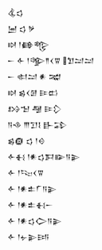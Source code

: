 <div class='block'>
<div class='line'>𒆬𒌓</div>
<div class='line'>𒅁 𒌓 𒃻</div>
<div class='line'>𒊭 𒁹𒂵𒈜</div>
<div class='line'>𒀸 𒅆 𒁹𒄊𒈫𒌋𒐊 𒈣𒁺𒁺</div>
<div class='line'>𒀸 𒊕𒁺 𒀭 𒉋</div>
<div class='line'>𒊭 𒌗𒌋𒌆 𒄿𒆗</div>
<div class='line'>𒋳𒈠 𒆷 𒄿𒁷</div>
<div class='line'>𒀀𒈾 𒐈𒋛𒋙 𒃲𒁉</div>
<div class='line'>𒌗𒁈 𒌓 𒁹𒄰</div>
<div class='line'>𒅆𒈬 𒁹𒀭𒌓𒁕𒅔𒀀𒉌</div>
<div class='line'>𒅆 𒁹𒌫𒌋𒐊</div>
<div class='line'>𒅆 𒁹𒀭𒉺𒇲𒀀𒉌</div>
<div class='line'>𒅆 𒁹𒀭𒉺𒈬𒀸</div>
<div class='line'>𒅆 𒁹𒀭𒌓𒀖𒀀𒉌</div>
<div class='line'>𒅆 𒁹𒉡𒉌𒅀</div>
</div>